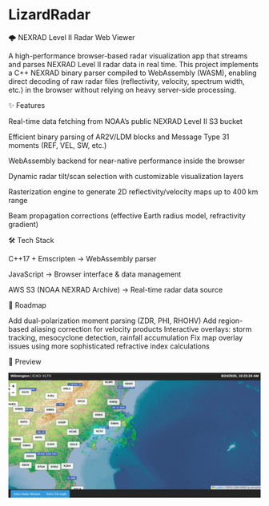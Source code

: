 
# LizardRadar
🌩️ NEXRAD Level II Radar Web Viewer

A high-performance browser-based radar visualization app that streams and parses NEXRAD Level II radar data in real time. This project implements a C++ NEXRAD binary parser compiled to WebAssembly (WASM), enabling direct decoding of raw radar files (reflectivity, velocity, spectrum width, etc.) in the browser without relying on heavy server-side processing.

✨ Features

Real-time data fetching from NOAA’s public NEXRAD Level II S3 bucket

Efficient binary parsing of AR2V/LDM blocks and Message Type 31 moments (REF, VEL, SW, etc.)

WebAssembly backend for near-native performance inside the browser

Dynamic radar tilt/scan selection with customizable visualization layers

Rasterization engine to generate 2D reflectivity/velocity maps up to 400 km range

Beam propagation corrections (effective Earth radius model, refractivity gradient)

🛠️ Tech Stack

C++17 + Emscripten → WebAssembly parser

JavaScript → Browser interface & data management

AWS S3 (NOAA NEXRAD Archive) → Real-time radar data source

🚀 Roadmap

Add dual-polarization moment parsing (ZDR, PHI, RHOHV)
Add region-based aliasing correction for velocity products
Interactive overlays: storm tracking, mesocyclone detection, rainfall accumulation
Fix map overlay issues using more sophisticated refractive index calculations


📸 Preview

<p align="center">
  <img src="example_images/Demo.webp" alt="Radar Demo" width="600"/>
</p>
